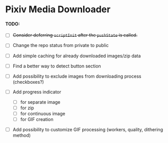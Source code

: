 # Pixiv Media Downloader
#### TODO:
- [ ] ~~Consider deferring `scriptInit` after the `pushState` is called.~~
- [ ] Change the repo status from private to public
- [ ] Add simple caching for already downloaded images/zip data
- [ ] Find a better way to detect button section
- [ ] Add possibility to exclude images from downloading process (checkboxes?)
- [ ] Add progress indicator
    - [ ] for separate image
    - [ ] for zip
    - [ ] for continuous image
    - [ ] for GIF creation
- [ ] Add possibility to customize GIF processing (workers, quality, dithering method)

